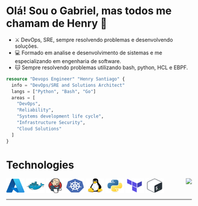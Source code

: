 # Olá! Sou o Gabriel, mas todos me chamam de Henry :wave:

    
- :crossed_swords: DevOps, SRE, sempre resolvendo problemas e desenvolvendo soluções.
- :computer: Formado em analise e desenvolvimento de sistemas e me especializando em engenharia de software.
- :cat: Sempre resolvendo problemas utilizando bash, python, HCL e EBPF.

```terraform
resource "Devops Engineer" "Henry Santiago" {
  info = "DevOps/SRE and Solutions Architect"
  langs = ["Python", "Bash", "Go"]
  areas = [
    "DevOps",
    "Reliability",
    "Systems development life cycle",
    "Infrastructure Security",
    "Cloud Solutions"
  ]
}
```
# Technologies
  <img align="right" src="https://camo.githubusercontent.com/3c553beb641d154ec09f3f1cce78f434eb72a9b2843dc45e5aa191cc6234b383/687474703a2f2f7374617469632e76656c76657463616368652e6f72672f70616765732f323031382f30362f31332f70617274792d676f706865722f64616e63696e672d676f706865722e676966">
  <div align="left">
    <div>
      <img alt="Azure" height="40" width="50" src="https://raw.githubusercontent.com/devicons/devicon/master/icons/azure/azure-original.svg">
      <img alt="Docker" height="40" width="50" src="https://raw.githubusercontent.com/devicons/devicon/master/icons/docker/docker-original.svg">
      <img alt="Jenkins" height="40" width="50" src="https://raw.githubusercontent.com/devicons/devicon/master/icons/jenkins/jenkins-original.svg">
      <img alt="Kubernetes" height="40" width="50" src="https://raw.githubusercontent.com/devicons/devicon/master/icons/kubernetes/kubernetes-plain.svg">
      <img alt="Linux" height="40" width="50" src="https://raw.githubusercontent.com/devicons/devicon/master/icons/linux/linux-original.svg">
      <img alt="Python" height="40" width="50" src="https://github.com/devicons/devicon/blob/master/icons/python/python-original.svg">
      <img alt="Terraform" height="40" width="50" src="https://github.com/devicons/devicon/blob/master/icons/terraform/terraform-original.svg">
      <img alt="Bash" height="40" width="50" src="https://github.com/devicons/devicon/blob/master/icons/bash/bash-original.svg">
    </div>
    <hr height="1">
  </div>